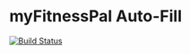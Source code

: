 # myFitnessPal Auto-Fill

[![Build Status](https://travis-ci.org/ardyflora/myfitnesspalAuto.svg?branch=master)](https://travis-ci.org/ardyflora/myfitnesspalAuto)
